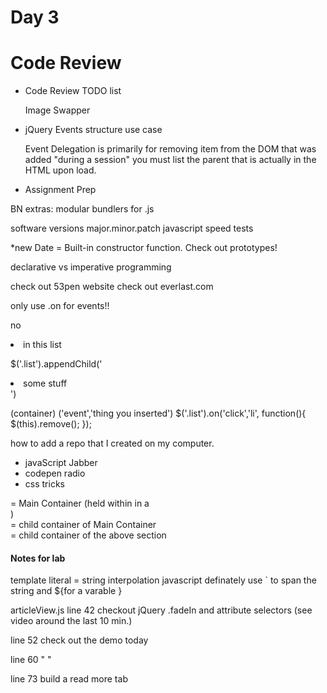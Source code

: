 # Day 3
# Code Review

- Code Review
    TODO list

    Image Swapper
- jQuery Events
    structure 
    use case

    Event Delegation is primarily for removing item from the DOM that was added "during a session"
    you must list the parent that is actually in the HTML upon load.

- Assignment Prep

BN extras:
 modular bundlers for .js 

 software versions
 major.minor.patch
 javascript speed tests

 *new Date  = Built-in constructor function.  Check out prototypes!

 declarative vs imperative programming
 
 check out 53pen website
 check out everlast.com

 only use .on for events!!

no <li> in this list
 <ul class="list"></ul>

$('.list').appendChild('<li>some stuff</li>')

 (container)  ('event','thing you inserted') 
 $('.list').on('click','li', function(){
    $(this).remove();
 });
 


 how to add a repo that I created on my computer.

 - javaScript Jabber
 - codepen radio
 - css tricks

 <section>  = Main Container (held within in a <main>)
 <section>  = child container of Main Container
 <div>      = child container of the above section



 #### Notes for lab
 template literal = string interpolation javascript  definately use ` to span the string and ${for a varable }

 articleView.js   line 42 checkout jQuery .fadeIn   and attribute selectors (see video around the last 10 min.)

 line 52  check out the demo today

 line 60  "  "

 line 73 build a read more tab  

 